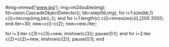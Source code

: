 #img=imread('www.jpg');
img=im2double(img);
fd=vision.CascadeObjectDetector();
bb=step(fd,img);
for i=1:size(bb,1)
    c{i}=imcrop(img,bb(i,:));
end
for i=1:length(c)
    c{i}=imresize(c{i},[200 200]);
end
iter=30;
new=c{i}-c{2};
new=new./iter;
 
for i=3:iter
    c{3}=c{3}+new;
    imshow(c{3});
    pause(0.1);
end
for i=2:iter
    c{2}=c{2}+new;
    imshow(c{2});
    pause(0.1);
end
